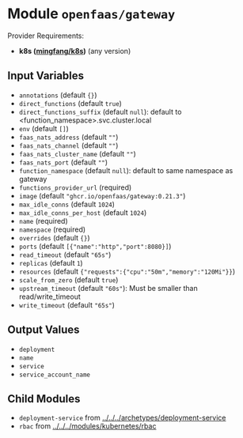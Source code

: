 
# Module `openfaas/gateway`

Provider Requirements:
* **k8s ([mingfang/k8s](https://registry.terraform.io/providers/mingfang/k8s/latest))** (any version)

## Input Variables
* `annotations` (default `{}`)
* `direct_functions` (default `true`)
* `direct_functions_suffix` (default `null`): default to <function_namespace>.svc.cluster.local
* `env` (default `[]`)
* `faas_nats_address` (default `""`)
* `faas_nats_channel` (default `""`)
* `faas_nats_cluster_name` (default `""`)
* `faas_nats_port` (default `""`)
* `function_namespace` (default `null`): default to same namespace as gateway
* `functions_provider_url` (required)
* `image` (default `"ghcr.io/openfaas/gateway:0.21.3"`)
* `max_idle_conns` (default `1024`)
* `max_idle_conns_per_host` (default `1024`)
* `name` (required)
* `namespace` (required)
* `overrides` (default `{}`)
* `ports` (default `[{"name":"http","port":8080}]`)
* `read_timeout` (default `"65s"`)
* `replicas` (default `1`)
* `resources` (default `{"requests":{"cpu":"50m","memory":"120Mi"}}`)
* `scale_from_zero` (default `true`)
* `upstream_timeout` (default `"60s"`): Must be smaller than read/write_timeout
* `write_timeout` (default `"65s"`)

## Output Values
* `deployment`
* `name`
* `service`
* `service_account_name`

## Child Modules
* `deployment-service` from [../../../archetypes/deployment-service](../../../archetypes/deployment-service)
* `rbac` from [../../../modules/kubernetes/rbac](../../../modules/kubernetes/rbac)

